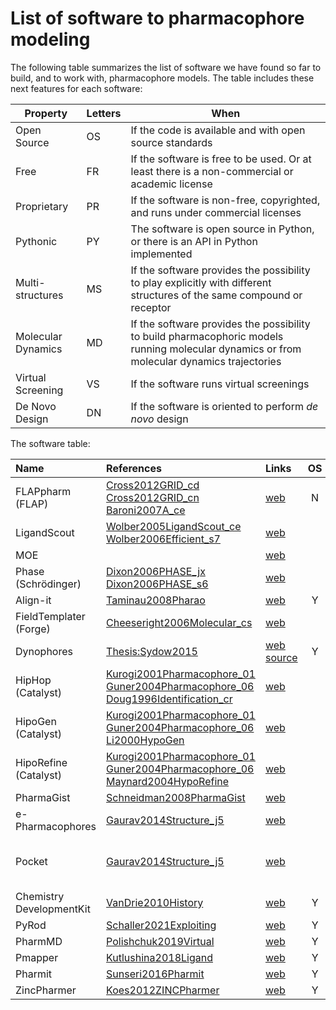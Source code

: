 # List of software to pharmacophore modeling

The following table summarizes the list of software we have found so far to build, and to work
with, pharmacophore models. The table includes these next features for each software:

|   Property | Letters  | When |
|---|---|---|
| Open Source | OS | If the code is available and with open source standards |
| Free |  FR | If the software is free to be used. Or at least there is a non-commercial or academic license |
| Proprietary | PR | If the software is non-free, copyrighted, and runs under commercial licenses |
| Pythonic | PY | The software is open source in Python, or there is an API in Python implemented |
| Multi-structures | MS | If the software provides the possibility to play explicitly with different structures of the same compound or receptor |
| Molecular Dynamics| MD | If the software provides the possibility to build pharmacophoric models running molecular dynamics or from molecular dynamics trajectories|
| Virtual Screening | VS | If the software runs virtual screenings |
| De Novo Design | DN | If the software is oriented to perform *de novo* design |


The software table:

| Name         | References | Links            | OS | FR | PR | PY | MS | MD | VS | DN | Comments |
| :--------    | :--------- | :--------------- | :-:| :-:| :-:| :-:| :-:| :-:| :-:| :-:| :------- |
| FLAPpharm (FLAP)   | [Cross2012GRID_cd][Cross2012GRID_cd] [Cross2012GRID_cn][Cross2012GRID_cn] [Baroni2007A_ce][Baroni2007A_ce] | [web][FLAP web] | N  |    | Y  |    |    |    | Y  |    |    |
| LigandScout  | [Wolber2005LigandScout_ce][Wolber2005LigandScout_ce] [Wolber2006Efficient_s7][Wolber2006Efficient_s7] | [web][LigandScout web] |    |    | Y  |    |    |    | Y  |    |    |
| MOE          |            | [web][MOE web]   |    |    | Y  |    |    |    | Y  |    |          |
| Phase (Schrödinger)       | [Dixon2006PHASE_jx][Dixon2006PHASE_jx] [Dixon2006PHASE_s6][Dixon2006PHASE_s6] | [web][Phase web] |    |    | Y  |    |    |    | Y  |    |   |
| Align-it     | [Taminau2008Pharao][Taminau2008Pharao] | [web][Align-it web] | Y  | Y  |    | Y  |    |    |    |    | Old Pharao |
| FieldTemplater (Forge) | [Cheeseright2006Molecular_cs][Cheeseright2006Molecular_cs] | [web][Forge web] |    |    | Y  |    |    |    |    |    |   |
| Dynophores   | [Thesis:Sydow2015][Thesis:Sydow2015] | [web][Dynophores web] [source][Dynophores GitHub] | Y  | Y  |    | Y  |    | Y  |    |    |   |
| HipHop (Catalyst)| [Kurogi2001Pharmacophore_01][Kurogi2001Pharmacophore_01] [Guner2004Pharmacophore_06][Guner2004Pharmacophore_06] [Doug1996Identification_cr][Doug1996Identification_cr] | [web][Catalyst web]     |    |    | Y  |    | Y? |    | Y  |    | Now in BioviaDiscovery Studio |
| HipoGen (Catalyst)| [Kurogi2001Pharmacophore_01][Kurogi2001Pharmacophore_01] [Guner2004Pharmacophore_06][Guner2004Pharmacophore_06] [Li2000HypoGen][Li2000HypoGen] | [web][Catalyst web]     |    |    | Y  |    |    |    | Y  |    | Now in BioviaDiscovery Studio |
| HipoRefine (Catalyst)| [Kurogi2001Pharmacophore_01][Kurogi2001Pharmacophore_01] [Guner2004Pharmacophore_06][Guner2004Pharmacophore_06] [Maynard2004HypoRefine][Maynard2004HypoRefine] | [web][Catalyst web]     |    |    | Y  |    |    |    | Y  |    | Now in BioviaDiscovery Studio |
| PharmaGist    | [Schneidman2008PharmaGist][Schneidman2008PharmaGist]  |  [web][PharmaGist web]  |    |  Y  |    |    |    |    |    |    | Web app |
| e-Pharmacophores | [Gaurav2014Structure_j5] | [web][e-Pharmacophores web] |  |  | Y |  |  |  |  |  |  |
| Pocket  | [Gaurav2014Structure_j5] | [web][Pocket web] |  | Y |  |  |  |  |  |  | Online version available as well as download |
| Chemistry DevelopmentKit  | [VanDrie2010History] | [web][CDK web] | Y | Y |  |  |  |  |  |  | Java library |
| PyRod  | [Schaller2021Exploiting] | [web][PyRod web] | Y | Y |  | Y |  | Y |  |  |  |
| PharmMD  | [Polishchuk2019Virtual] | [web][PharmMD web] | Y | Y |  | Y |  | Y | Y |  |  |
| Pmapper  | [Kutlushina2018Ligand] | [web][Pmapper web] | Y | Y |  | Y |  |  |  |  |  |
| Pharmit  | [Sunseri2016Pharmit] | [web][Pharmit web] | Y | Y |  |  |  |  | Y |  |  |
| ZincPharmer  | [Koes2012ZINCPharmer] | [web][ZincPharmer web] | Y | Y |  |  |  |  | Y |  |  |

[FLAP web]: https://www.moldiscovery.com/software/flap/ "FLAP 2.2 & WaterFLAP"
[Cross2012GRID_cd]: https://doi.org/10.1021/ci300153d "Cross, Simon, Massimo Baroni, Laura Goracci, and Gabriele Cruciani. “GRID-Based Three-Dimensional Pharmacophores I: FLAPpharm, a Novel Approach for Pharmacophore Elucidation.” Journal of Chemical Information and Modeling 52, no. 10 (2012): 2587–98."
[Cross2012GRID_cn]: https://doi.org/10.1021/ci300154n "Cross, Simon, Francesco Ortuso, Massimo Baroni, Giosuè Costa, Simona Distinto, Federica Moraca, Stefano Alcaro, and Gabriele Cruciani. “GRID-Based Three-Dimensional Pharmacophores II: PharmBench, a Benchmark Data Set for Evaluating Pharmacophore Elucidation Methods.” Journal of Chemical Information and Modeling 52, no. 10 (2012): 2599–2608."
[Baroni2007A_ce]: https://doi.org/10.1021/ci600253e "Baroni, Massimo, Gabriele Cruciani, Simone Sciabola, Francesca Perruccio, and Jonathan S Mason. “A Common Reference Framework for Analyzing/Comparing Proteins and Ligands. Fingerprints for Ligands And Proteins (FLAP): Theory and Application.” Journal of Chemical Information and Modeling 47, no. 2 (2007): 279–94."
[LigandScout web]: http://www.inteligand.com/ "Inte:Ligand"
[PharmaGist web]: https://bioinfo3d.cs.tau.ac.il/PharmaGist/php.php "PharmaGist webserver"
[Wolber2005LigandScout_ce]: https://doi.org/10.1021/ci049885e "Wolber, Gerhard, and Thierry Langer. “LigandScout:  3-D Pharmacophores Derived from Protein-Bound Ligands and Their Use as Virtual Screening Filters.” Journal of Chemical Information and Modeling 45, no. 1 (2005): 160–69."
[Wolber2006Efficient_s7]: https://doi.org/10.1007/s10822-006-9078-7 "Wolber, Gerhard, Alois A. Dornhofer, and Thierry Langer. “Efficient Overlay of Small Organic Molecules Using 3D Pharmacophores.” Journal of Computer-Aided Molecular Design 20, no. 12 (2006): 773–88."
[MOE web]: https://www.chemcomp.com/index.htm "Chemical Computing Group"
[Phase web]: https://www.schrodinger.com/products/phase "Schrödinger Inc."
[Dixon2006PHASE_jx]: https://doi.org/10.1111/j.1747-0285.2006.00384.x "Dixon, Steven L., Alexander M. Smondyrev, and Shashidhar N. Rao. “PHASE: A Novel Approach to Pharmacophore Modeling and 3D Database Searching.” Chemical Biology & Drug Design 67, no. 5 (2006): 370–72."
[Dixon2006PHASE_s6]: https://doi.org/10.1007/s10822-006-9087-6 "Dixon, Steven L., Alexander M. Smondyrev, Eric H. Knoll, Shashidhar N. Rao, David E. Shaw, and Richard A. Friesner. “PHASE: A New Engine for Pharmacophore Perception, 3D QSAR Model Development, and 3D Database Screening: 1. Methodology and Preliminary Results.” Journal of Computer-Aided Molecular Design 20, no. 10–11 (2006): 647–71."
[Align-it web]: http://silicos-it.be.s3-website-eu-west-1.amazonaws.com/software/software.html "silicos-it"
[Taminau2008Pharao]: https://doi.org/10.1016/j.jmgm.2008.04.003 "Taminau, Jonatan, Gert Thijs, and Hans De Winter. “Pharao: Pharmacophore Alignment and Optimization.” Journal of Molecular Graphics and Modelling 27, no. 2 (2008): 161–69."
[Forge web]: https://www.cresset-group.com/software/field-templater/ "Forge, Cresset Software."
[Cheeseright2006Molecular_cs]: https://doi.org/10.1021/ci050357s "Cheeseright, Tim, Mark Mackey, Sally Rose, and Andy Vinter. “Molecular Field Extrema as Descriptors of Biological Activity:  Definition and Validation.” Journal of Chemical Information and Modeling 46, no. 2 (2006): 665–76."
[Dynophores web]: https://dynophores.readthedocs.io/en/latest/ "Dynophores' Read the docs"
[Dynophores GitHub]: https://github.com/dominiquesydow/dynophores "Dynophores' GitHub"
[Thesis:Sydow2015]: https://doi.org/10.18452/14267 "Dominique Sydow.'Dynophores: Novel Dynamic Pharmacophores'. 2015"
[Catalyst web]: https://www.3ds.com/products-services/biovia/products/molecular-modeling-simulation/biovia-discovery-studio/pharmacophore/ "Biovia Discovery Studio"
[Kurogi2001Pharmacophore_01]: https://doi.org/10.2174/0929867013372481 "Kurogi, Yasuhisa, and Osman Guner. “Pharmacophore Modeling and Three-Dimensional Database Searching for Drug Design Using Catalyst.” Current Medicinal Chemistry 8, no. 9 (2001): 1035–55."
[Doug1996Identification_cr]: https://doi.org/10.1021/ci950273r "Barnum, Doug, Jonathan Greene, Andrew Smellie, and Peter Sprague. “Identification of Common Functional Configurations Among Molecules.” Journal of Chemical Information and Computer Sciences 36, no. 3 (1996): 563–71."
[Guner2004Pharmacophore_06]: https://doi.org/10.2174/0929867043364036 "Guner, Osman, Omoshile Clement, and Yasuhisa Kurogi. “Pharmacophore Modeling and Three Dimensional Database Searching for Drug Design Using Catalyst: Recent Advances.” Current Medicinal Chemistry 11, no. 22 (2004): 2991–3005."
[Maynard2004HypoRefine]: - "Maynard, AJ, M Waldman, and J Sutter. “Hyporefine: Automated Identification of Exclusion Volumes in Pharmacophore Models.” In ABSTRACTS OF PAPERS OF THE AMERICAN CHEMICAL SOCIETY, 227:U686--U686, 2004."
[Li2000HypoGen]: - "Li, H, J Sutter, and R Hoffmann. “HypoGen: An Automated System for Generating 3D Predictive Pharmacophore Models.” Pharmacophore Perception, Development, and Use in Drug Design 2 (2000): 171."
[Schneidman2008PharmaGist]: https://doi.org/10.1093/nar/gkn187 "Dina Schneidman-Duhovny, Oranit Dror, Yuval Inbar, Ruth Nussinov, Haim J. Wolfson, PharmaGist: a webserver for ligand-based pharmacophore detection, Nucleic Acids Research, Volume 36, Issue suppl_2, 1 July 2008, Pages W223–W228"
[e-Pharmacophores web]: https://www.schrodinger.com/products/e-pharmacophores#:~:text=e%2DPharmacophores%20allow%20for%20excluded,ligand%20in%20the%20target%20receptor.
[Pocket web]: http://www.pkumdl.cn:8080/pocketv2.html
[Gaurav2014Structure_j5]: https://doi.org/10.2147/JRLCR.S46845 "Gaurav A, Gautam V. Structure-based three-dimensional pharmacophores as an alternative to traditional methodologies. Journal of Receptor, Ligand and Channel Research. 2014;7:27-38"
[CDK web]: https://cdk.github.io/
[VanDrie2010History]: 10.1016/j.ddtec.2010.12.002 "History of 3D pharmacophore searching: commercial, academic and open-source tools. Drug Discov Today Technol. 2010 Winter;7(4):e203-70. doi: 10.1016/j.ddtec.2010.12.002. PMID: 24103801"
[Schaller2021Exploiting]: https://doi.org/10.1007/978-1-0716-1209-5_13 "Schaller, David, Szymon Pach, Marcel Bermudez, and Gerhard Wolber. Exploiting Water Dynamics for Pharmacophore Screening. Methods in Molecular Biology (Clifton, NJ) 2266 (2022): 227-238"
[PyRod web]: https://github.com/schallerdavid/pyrod
[Polishchuk2019Virtual]:  https://dx.doi.org/10.3390%2Fijms20235834 "Polishchuk, Pavel, Alina Kutlushina, Dayana Bashirova, Olena Mokshyna, and Timur Madzhidov. Virtual screening using pharmacophore models retrieved from molecular dynamic simulations. International journal of molecular sciences 20, no. 23 (2019): 5834"
[PharmMD web]: https://github.com/ci-lab-cz/pharmd
[Kutlushina2018Ligand]: https://doi.org/10.3390/molecules23123094 "Kutlushina, Alina, Aigul Khakimova, Timur Madzhidov, and Pavel Polishchuk. Ligand-based pharmacophore modeling using novel 3D pharmacophore signatures. Molecules 23, no. 12 (2018): 3094"
[Pmapper web]: https://github.com/DrrDom/pmapper
[Sunseri2016Pharmit]: https://doi.org/10.1093/nar/gkw287 "Pharmit: interactive exploration of chemical space. Nucleic acids research 44, no. W1 (2016): W442-W448"
[Pharmit web]: http://pharmit.csb.pitt.edu/index.php
[Koes2012ZINCPharmer]: https://doi.org/10.1093/nar/gks378 "Koes, David Ryan, and Carlos J. Camacho. ZINCPharmer: pharmacophore search of the ZINC database. Nucleic acids research 40, no. W1 (2012): W409-W414"
[ZincPharmer web]: http://zincpharmer.csb.pitt.edu/
